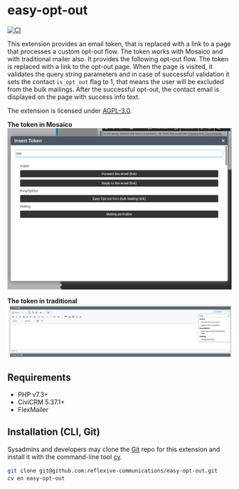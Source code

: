 # easy-opt-out

[![CI](https://github.com/reflexive-communications/easy-opt-out/actions/workflows/main.yml/badge.svg)](https://github.com/reflexive-communications/easy-opt-out/actions/workflows/main.yml)

This extension provides an email token, that is replaced with a link to a page that processes a custom opt-out flow. The token works with Mosaico and with traditional mailer also. It provides the following opt-out flow.
The token is replaced with a link to the opt-out page. When the page is visited, it validates the query string parameters and in case of successful validation it sets the contact `is_opt_out` flag to 1, that means the user will be excluded from the bulk mailings. After the successful opt-out, the contact email is displayed on the page with success info text.

The extension is licensed under [AGPL-3.0](LICENSE.txt).

**The token in Mosaico**
![mosaico token](./assets/docs/opt-out-token-mosaico.png)

**The token in traditional**
![traditional token](./assets/docs/opt-out-token-traditional.png)

## Requirements

* PHP v7.3+
* CiviCRM 5.37.1+
* FlexMailer

## Installation (CLI, Git)

Sysadmins and developers may clone the [Git](https://en.wikipedia.org/wiki/Git) repo for this extension and
install it with the command-line tool [cv](https://github.com/civicrm/cv).

```bash
git clone git@github.com:reflexive-communications/easy-opt-out.git
cv en easy-opt-out
```
